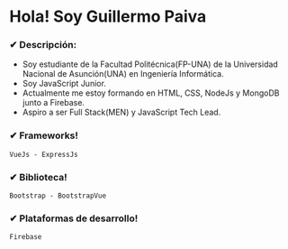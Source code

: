 # Hola! Soy Guillermo Paiva

### ✔ Descripción:
- Soy estudiante de la Facultad Politécnica(FP-UNA) de la Universidad Nacional de Asunción(UNA) en Ingeniería Informática.
- Soy JavaScript Junior.
- Actualmente me estoy formando en HTML, CSS, NodeJs y MongoDB junto a Firebase.
- Aspiro a ser Full Stack(MEN) y JavaScript Tech Lead.

### ✔ Frameworks!
~~~
VueJs - ExpressJs
~~~

### ✔ Biblioteca!
~~~
Bootstrap - BootstrapVue
~~~

### ✔ Plataformas de desarrollo!
~~~
Firebase
~~~
